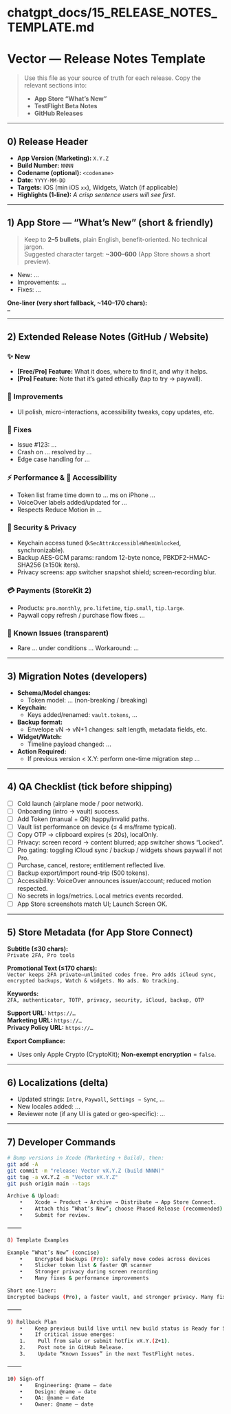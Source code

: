 # chatgpt_docs/15_RELEASE_NOTES_TEMPLATE.md
# Vector — Release Notes Template

> Use this file as your source of truth for each release. Copy the relevant sections into:
> - **App Store “What’s New”**
> - **TestFlight Beta Notes**
> - **GitHub Releases**

---

## 0) Release Header

- **App Version (Marketing):** `X.Y.Z`
- **Build Number:** `NNNN`
- **Codename (optional):** `<codename>`
- **Date:** `YYYY-MM-DD`
- **Targets:** iOS (min iOS `xx`), Widgets, Watch (if applicable)
- **Highlights (1-line):** _A crisp sentence users will see first._

---

## 1) App Store — “What’s New” (short & friendly)

> Keep to **2–5 bullets**, plain English, benefit-oriented. No technical jargon.  
> Suggested character target: **~300–600** (App Store shows a short preview).

- New: …
- Improvements: …
- Fixes: …

**One-liner (very short fallback, ~140–170 chars):**  
`…`

---

## 2) Extended Release Notes (GitHub / Website)

### ✨ New
- **[Free/Pro] Feature:** What it does, where to find it, and why it helps.
- **[Pro] Feature:** Note that it’s gated ethically (tap to try → paywall).

### 🔧 Improvements
- UI polish, micro-interactions, accessibility tweaks, copy updates, etc.

### 🐞 Fixes
- Issue #123: …
- Crash on … resolved by …
- Edge case handling for …

### ⚡ Performance & 🔎 Accessibility
- Token list frame time down to … ms on iPhone …
- VoiceOver labels added/updated for …
- Respects Reduce Motion in …

### 🔐 Security & Privacy
- Keychain access tuned (`kSecAttrAccessibleWhenUnlocked`, synchronizable).
- Backup AES-GCM params: random 12-byte nonce, PBKDF2-HMAC-SHA256 (≥150k iters).
- Privacy screens: app switcher snapshot shield; screen-recording blur.

### 💳 Payments (StoreKit 2)
- Products: `pro.monthly`, `pro.lifetime`, `tip.small`, `tip.large`.
- Paywall copy refresh / purchase flow fixes …

### 🧩 Known Issues (transparent)
- Rare … under conditions … Workaround: …

---

## 3) Migration Notes (developers)

- **Schema/Model changes:**  
  - Token model: … (non-breaking / breaking)
- **Keychain:**  
  - Keys added/renamed: `vault.tokens`, …
- **Backup format:**  
  - Envelope vN → vN+1 changes: salt length, metadata fields, etc.
- **Widget/Watch:**  
  - Timeline payload changed: …
- **Action Required:**  
  - If previous version < X.Y: perform one-time migration step …

---

## 4) QA Checklist (tick before shipping)

- [ ] Cold launch (airplane mode / poor network).
- [ ] Onboarding (intro → vault) success.
- [ ] Add Token (manual + QR) happy/invalid paths.
- [ ] Vault list performance on device (≤ 4 ms/frame typical).
- [ ] Copy OTP → clipboard expires (≤ 20s), localOnly.
- [ ] Privacy: screen record → content blurred; app switcher shows “Locked”.
- [ ] Pro gating: toggling iCloud sync / backup / widgets shows paywall if not Pro.
- [ ] Purchase, cancel, restore; entitlement reflected live.
- [ ] Backup export/import round-trip (500 tokens).
- [ ] Accessibility: VoiceOver announces issuer/account; reduced motion respected.
- [ ] No secrets in logs/metrics. Local metrics events recorded.
- [ ] App Store screenshots match UI; Launch Screen OK.

---

## 5) Store Metadata (for App Store Connect)

**Subtitle (≤30 chars):**  
`Private 2FA, Pro tools`

**Promotional Text (≤170 chars):**  
`Vector keeps 2FA private—unlimited codes free. Pro adds iCloud sync, encrypted backups, Watch & widgets. No ads. No tracking.`

**Keywords:**  
`2FA, authenticator, TOTP, privacy, security, iCloud, backup, OTP`

**Support URL:** `https://…`  
**Marketing URL:** `https://…`  
**Privacy Policy URL:** `https://…`

**Export Compliance:**  
- Uses only Apple Crypto (CryptoKit); **Non-exempt encryption** = `false`.

---

## 6) Localizations (delta)

- Updated strings: `Intro`, `Paywall`, `Settings → Sync`, …
- New locales added: …
- Reviewer note (if any UI is gated or geo-specific): …

---

## 7) Developer Commands

```bash
# Bump versions in Xcode (Marketing + Build), then:
git add -A
git commit -m "release: Vector vX.Y.Z (build NNNN)"
git tag -a vX.Y.Z -m "Vector vX.Y.Z"
git push origin main --tags

Archive & Upload:
    •    Xcode → Product → Archive → Distribute → App Store Connect.
    •    Attach this “What’s New”; choose Phased Release (recommended).
    •    Submit for review.

⸻

8) Template Examples

Example “What’s New” (concise)
    •    Encrypted backups (Pro): safely move codes across devices
    •    Slicker token list & faster QR scanner
    •    Stronger privacy during screen recording
    •    Many fixes & performance improvements

Short one-liner:
Encrypted backups (Pro), a faster vault, and stronger privacy. Many fixes.

⸻

9) Rollback Plan
    •    Keep previous build live until new build status is Ready for Sale.
    •    If critical issue emerges:
    1.    Pull from sale or submit hotfix vX.Y.(Z+1).
    2.    Post note in GitHub Release.
    3.    Update “Known Issues” in the next TestFlight notes.

⸻

10) Sign-off
    •    Engineering: @name — date
    •    Design: @name — date
    •    QA: @name — date
    •    Owner: @name — date


